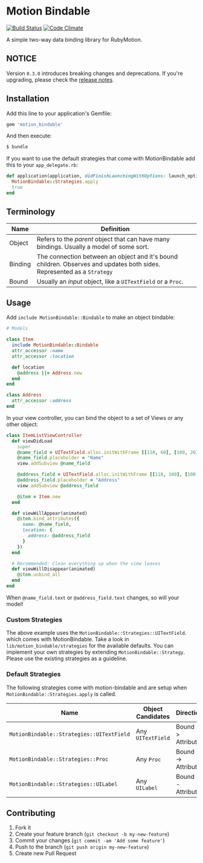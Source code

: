 # Motion Bindable

[![Build Status](https://travis-ci.org/nathankot/motion-bindable.png?branch=master)](https://travis-ci.org/nathankot/motion-bindable)
[![Code Climate](https://codeclimate.com/github/nathankot/motion-bindable.png)](https://codeclimate.com/github/nathankot/motion-bindable)

A simple two-way data binding library for RubyMotion.

## NOTICE

Version `0.3.0` introduces breaking changes and deprecations. If you're upgrading, please check the [release
notes](https://github.com/nathankot/motion-bindable/releases/tag/v0.3.0).

## Installation

Add this line to your application's Gemfile:

```ruby
gem 'motion_bindable'
```

And then execute:

```sh
$ bundle
```

If you want to use the default strategies that come with MotionBindable add
this to your `app_delegate.rb`:

``` ruby
def application(application, didFinishLaunchingWithOptions: launch_options)
  MotionBindable::Strategies.apply
  true
end
```

## Terminology

| Name    | Definition                                                                                                             |
| ---     | ---                                                                                                                    |
| Object  | Refers to the _parent_ object that can have many bindings. Usually a model of some sort.                               |
| Binding | The connection between an object and it's bound children. Observes and updates both sides. Represented as a `Strategy` |
| Bound   | Usually an _input_ object, like a `UITextField` or a `Proc`.                                                           |

## Usage

Add `include MotionBindable::Bindable` to make an object bindable:

```ruby
# Models

class Item
  include MotionBindable::Bindable
  attr_accessor :name
  attr_accessor :location

  def location
    @address ||= Address.new
  end
end

class Address
  attr_accessor :address
end
```

In your view controller, you can bind the object to a set of Views or any
other object:

```ruby
class ItemListViewController
  def viewDidLoad
    super
    @name_field = UITextField.alloc.initWithFrame [[110, 60], [100, 26]]
    @name_field.placeholder = "Name"
    view.addSubview @name_field

    @address_field = UITextField.alloc.initWithFrame [[110, 100], [100, 26]]
    @address_field.placeholder = "Address"
    view.addSubview @address_field

    @item = Item.new
  end

  def viewWillAppear(animated)
    @item.bind_attributes({
      name: @name_field,
      location: {
        address: @address_field
      }
    })
  end

  # Recommended: Clean everything up when the view leaves
  def viewWillDisappear(animated)
    @item.unbind_all
  end
end
```

When `@name_field.text` or `@address_field.text` changes, so will your model!

### Custom Strategies

The above example uses the `MotionBindable::Strategies::UITextField`.  which
comes with MotionBindable. Take a look in `lib/motion_bindable/strategies` for
the available defaults. You can implement your own strategies by extending
`MotionBindable::Strategy`. Please use the existing strategies as a guideline.

### Default Strategies

The following strategies come with motion-bindable and are setup when
`MotionBindable::Strategies.apply` is called.

| Name                                      | Object Candidates | Direction           |
| ----------------------------------------- | ----------------- | ------------------- |
| `MotionBindable::Strategies::UITextField` | Any `UITextField` | Bound <-> Attribute |
| `MotionBindable::Strategies::Proc`        | Any `Proc`        | Bound --> Attribute |
| `MotionBindable::Strategies::UILabel`     | Any `UILabel`     | Bound <-- Attribute |

## Contributing

1. Fork it
2. Create your feature branch (`git checkout -b my-new-feature`)
3. Commit your changes (`git commit -am 'Add some feature'`)
4. Push to the branch (`git push origin my-new-feature`)
5. Create new Pull Request
